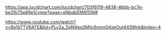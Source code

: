 https://app.lucidchart.com/lucidchart/703f6119-4838-4bbb-bc7e-be2fb75e89e5/view?page=eNbqbEM6f5NI#

https://www.youtube.com/watch?v=8p1bTTV6ATE&list=PLv2a_5pNAko0Mijc6mnv04xeOut443Wnk&index=4